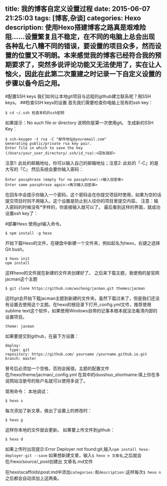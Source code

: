title: 我的博客自定义设置过程
date: 2015-06-07 21:25:03
tags: [博客,杂谈]
categories: Hexo
description: 使用Hexo搭建博客之路真是艰难险阻……设置繁复且不稳定，在不同的电脑上总会出现各种乱七八糟不同的错误，要设置的项目众多，然而设置的位置又不明朗。本来感觉我的博客已经符合我的预期要求了，突然多说评论功能又无法使用了，实在让人恼火，因此在此第二次重建之时记录一下自定义设置的步骤以备今后之用。
---
#配置SSH keys
我们如何让本地git项目与远程的github建立联系呢？用SSH keys。
##检查SSH keys的设置
首先我们需要检查你电脑上现有的ssh key：

	$ cd ~/.ssh 检查本机的ssh密钥

如果提示：No such file or directory 说明你是第一次使用git。
生成新的SSH Key：

	$ ssh-keygen -t rsa -C "邮件地址@youremail.com"
	Generating public/private rsa key pair.
	Enter file in which to save the key (/Users/your_user_directory/.ssh/id_rsa):<回车就好>

注意1: 此处的邮箱地址，你可以输入自己的邮箱地址；注意2: 此处的「-C」的是大写的「C」
然后系统会要你输入密码：

	Enter passphrase (empty for no passphrase):<输入加密串>
	Enter same passphrase again:<再次输入加密串>

在回车中会提示你输入一个密码，这个密码会在你提交项目时使用，如果为空的话提交项目时则不用输入。这个设置是防止别人往你的项目里提交内容。
注意：输入密码的时候没有*字样的，你直接输入就可以了。
最后看到这样的界面，就成功设置ssh key了：

#部署Hexo
使用git输入命令。

	$ npm install -g hexo

开始下载Hexo的文件，在硬盘中新建一个文件夹，例如起名为hexo，右键之选择Git bush。

	$ hexo init
	npm install

这样hexo的文件就在新建的文件夹创建好了。
之后来下载主题，我使用的是官网jacman这个主题

	$ git clone https://github.com/wuchong/jacman.git themes/jacman

这时git会开始下载jacman主题到新建的文件夹。虽然下载过来了，但是我们还没有设置去使用这个主题。在hexo的根目录下打开_config.yml文件，推荐使用sublime text这个软件，如果使用Windows自带的记事本根本就没法看清内部的设置项目。

	theme: jacman

如果要提交到github，在最下方设置：

	deploy:
	  type: git
  	repository: https://github.com/ yourname /yourname.github.io.git
  	branch: master

冒号后必须加一个空格，否则会报错。主题的配置文件在/hexo/theme/jacman/_config.yml  在其中的duoshuo_shortname:填上你在多说网站注册号的账户名就可以使用多说了。

常用命令：
本地调试：
	
	$ hexo s

每次添加了新文章，做出了设置上的修改时：

	$ hexo g 

这样你本地的文件就会更新。
如果要上传文件到github：

	$ hexo d

如果上传时出现提示:Error Deployer not found:git,输入`npm install hexo-deployer-git --save`
如果想新建文章，输入`$ hexo n 文章名`,之后就会在/hexo/source/_post创建出 文章名.md文件

在hexo\scaffolds\post.md中添加`categories:`和`description:`这样每次`$ hexo n`之后都会自动添加上这两条。